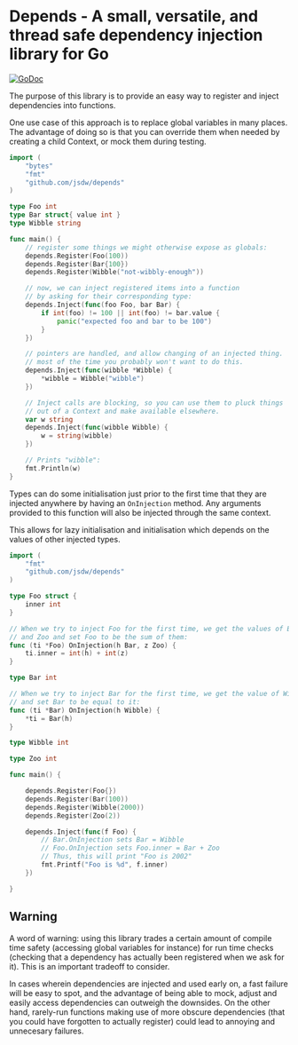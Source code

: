 Depends - A small, versatile, and thread safe dependency injection library for Go
================================================================

[![GoDoc](https://godoc.org/github.com/jsdw/depends?status.svg)](https://godoc.org/github.com/jsdw/depends)

The purpose of this library is to provide an easy way to register and inject dependencies into functions.

One use case of this approach is to replace global variables in many places. The advantage of doing so is that you can override them when needed by creating a child Context, or mock them during testing.

```go
import (
	"bytes"
	"fmt"
	"github.com/jsdw/depends"
)

type Foo int
type Bar struct{ value int }
type Wibble string

func main() {
	// register some things we might otherwise expose as globals:
	depends.Register(Foo(100))
	depends.Register(Bar{100})
	depends.Register(Wibble("not-wibbly-enough"))

	// now, we can inject registered items into a function
	// by asking for their corresponding type:
	depends.Inject(func(foo Foo, bar Bar) {
		if int(foo) != 100 || int(foo) != bar.value {
			panic("expected foo and bar to be 100")
		}
	})

	// pointers are handled, and allow changing of an injected thing.
	// most of the time you probably won't want to do this.
	depends.Inject(func(wibble *Wibble) {
		*wibble = Wibble("wibble")
	})

	// Inject calls are blocking, so you can use them to pluck things
	// out of a Context and make available elsewhere.
	var w string
	depends.Inject(func(wibble Wibble) {
		w = string(wibble)
	})

    // Prints "wibble":
	fmt.Println(w)
}
```

Types can do some initialisation just prior to the first time that they are injected anywhere by having an `OnInjection` method. Any arguments provided to this function will also be injected through the same context.

This allows for lazy initialisation and initialisation which depends on the values of other injected types.

```go
import (
    "fmt"
    "github.com/jsdw/depends"
)

type Foo struct {
	inner int
}

// When we try to inject Foo for the first time, we get the values of Bar
// and Zoo and set Foo to be the sum of them:
func (ti *Foo) OnInjection(h Bar, z Zoo) {
	ti.inner = int(h) + int(z)
}

type Bar int

// When we try to inject Bar for the first time, we get the value of Wibble
// and set Bar to be equal to it:
func (ti *Bar) OnInjection(h Wibble) {
	*ti = Bar(h)
}

type Wibble int

type Zoo int

func main() {

	depends.Register(Foo{})
	depends.Register(Bar(100))
	depends.Register(Wibble(2000))
	depends.Register(Zoo(2))

	depends.Inject(func(f Foo) {
		// Bar.OnInjection sets Bar = Wibble
		// Foo.OnInjection sets Foo.inner = Bar + Zoo
		// Thus, this will print "Foo is 2002"
		fmt.Printf("Foo is %d", f.inner)
	})

}
```

## Warning

A word of warning: using this library trades a certain amount of compile time safety (accessing global variables for instance) for run time checks (checking that a dependency has actually been registered when we ask for it). This is an important tradeoff to consider.

In cases wherein dependencies are injected and used early on, a fast failure will be easy to spot, and the advantage of being able to mock, adjust and easily access dependencies can outweigh the downsides. On the other hand, rarely-run functions making use of more obscure dependencies (that you could have forgotten to actually register) could lead to annoying and unnecesary failures.
